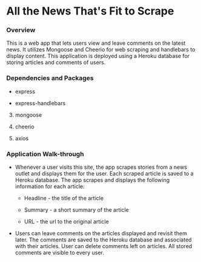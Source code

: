 # All the News That's Fit to Scrape

### Overview

This is a web app that lets users view and leave comments on the latest news. It utilizes Mongoose and Cheerio for web scraping and handlebars to display content. This application is deployed using a Heroku database for storing articles and comments of users.

### Dependencies and Packages

   * express

  * express-handlebars

   3. mongoose

   4. cheerio

   5. axios
   
 ### Application Walk-through

* Whenever a user visits this site, the app scrapes stories from a news outlet and displays them for the user. Each scraped article is saved to a Heroku database. The app scrapes and displays the following information for each article:

     * Headline - the title of the article

     * Summary - a short summary of the article

     * URL - the url to the original article

* Users can leave comments on the articles displayed and revisit them later. The comments are saved to the Heroku database and associated with their articles. User can delete comments left on articles. All stored comments are visible to every user.



